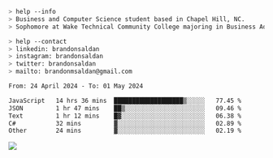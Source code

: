 ````bash
> help --info
> Business and Computer Science student based in Chapel Hill, NC.
> Sophomore at Wake Technical Community College majoring in Business Administration.
````

````bash
> help --contact
> linkedin: brandonsaldan
> instagram: brandonsaldan
> twitter: brandonsaldan
> mailto: brandonmsaldan@gmail.com
````

<!--START_SECTION:waka-->

```txt
From: 24 April 2024 - To: 01 May 2024

JavaScript   14 hrs 36 mins  ███████████████████▒░░░░░   77.45 %
JSON         1 hr 47 mins    ██▒░░░░░░░░░░░░░░░░░░░░░░   09.46 %
Text         1 hr 12 mins    █▓░░░░░░░░░░░░░░░░░░░░░░░   06.38 %
C#           32 mins         ▓░░░░░░░░░░░░░░░░░░░░░░░░   02.89 %
Other        24 mins         ▓░░░░░░░░░░░░░░░░░░░░░░░░   02.19 %
```

<!--END_SECTION:waka-->

![](https://komarev.com/ghpvc/?username=brandonsaldan&color=6A8AFF)
